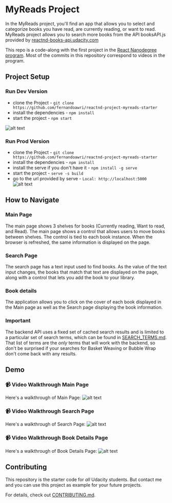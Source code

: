 # MyReads Project

In the MyReads project, you'll find an app that allows you to select and categorize books you have read, are currently reading, or want to read. MyReads project allows you to search more books from the API booksAPI.js provided by [reactnd-books-api.udacity.com](https://reactnd-books-api.udacity.com)

This repo is a code-along with the first project in the [React Nanodegree program](https://www.udacity.com/course/react-nanodegree--nd019). Most of the commits in this repository correspond to videos in the program.

## Project Setup
### Run Dev Version
* clone the Project - `git clone https://github.com/fernandoawri/reactnd-project-myreads-starter`
* install the dependencies - `npm install`
* start the project - `npm start`

![alt text](https://media.giphy.com/media/xT39DhtFUKEkpRMr3G/giphy.gif "Book Details Page")

### Run Prod Version
* clone the Project - `git clone https://github.com/fernandoawri/reactnd-project-myreads-starter`
* install the dependencies - `npm install`
* install the serve if you don't have it - `npm install -g serve`
* start the project - `serve -s build`
* go to the url provided by serve - `Local: http://localhost:5000`
![alt text](https://media.giphy.com/media/3o6vY6TroRe4IOz0Lm/giphy.gif "Book Details Page")

## How to Navigate
### Main Page
The main page shows 3 shelves for books (Currently reading, Want to read, and Read). The main page shows a control that allows users to move books between shelves. The control is tied to each book instance. When the browser is refreshed, the same information is displayed on the page.

### Search Page
The search page has a text input used to find books. As the value of the text input changes, the books that match that text are displayed on the page, along with a control that lets you add the book to your library.

### Book details
The application allows you to click on the cover of each book displayed in the Main page as well as the Search page displaying the book information.

### Important
The backend API uses a fixed set of cached search results and is limited to a particular set of search terms, which can be found in [SEARCH_TERMS.md](SEARCH_TERMS.md). That list of terms are the _only_ terms that will work with the backend, so don't be surprised if your searches for Basket Weaving or Bubble Wrap don't come back with any results.

## Demo
### :video_camera: Video Walkthrough Main Page
Here's a walkthrough of Main Page:
![alt text](https://media.giphy.com/media/3oEhn3XH8Mw4jcQuw8/giphy.gif "Main Page")

### :video_camera: Video Walkthrough Search Page
Here's a walkthrough of Search Page:
![alt text](https://media.giphy.com/media/3oEhn8TMFOGgrMjR4I/giphy.gif "Search Page")

### :video_camera: Video Walkthrough Book Details Page
Here's a walkthrough of Book Details Page:
![alt text](https://media.giphy.com/media/xT39D8Mt9zxksDNg7C/giphy.gif "Book Details Page")

## Contributing

This repository is the starter code for _all_ Udacity students.
But contact me and you can use this project as example for your future projects.

For details, check out [CONTRIBUTING.md](CONTRIBUTING.md).
